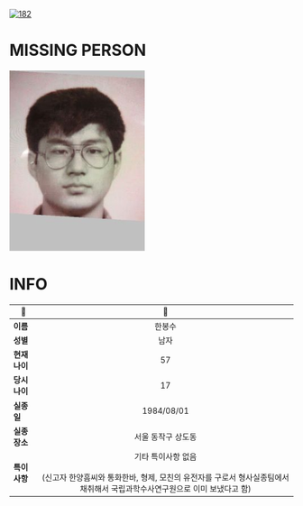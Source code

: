 [![182](https://img.shields.io/badge/%EC%8B%A4%EC%A2%85%EC%8B%A0%EA%B3%A0%EB%8A%94%20%EA%B5%AD%EB%B2%88%EC%97%86%EC%9D%B4-182-blue)](http://safe182.go.kr/index.do)

# MISSING PERSON

<img src="./missing_person.jpg">

# INFO

|🔑|💎|
|--|:--:|
|**이름**|한봉수|
|**성별**|남자|
|**현재 나이**|57|
|**당시 나이**|17|
|**실종일**|1984/08/01|
|**실종 장소**|서울 동작구 상도동 |
|**특이사항**|기타 특이사항 없음</br></br>(신고자 한양흠씨와 통화한바, 형제, 모친의 유전자를 구로서 형사실종팀에서 채취해서 국립과학수사연구원으로 이미 보냈다고 함)|
